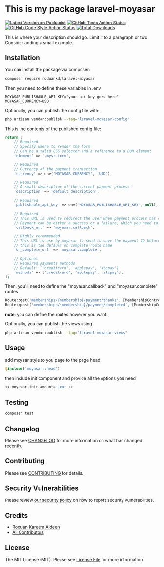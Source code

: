 # This is my package laravel-moyasar

[![Latest Version on Packagist](https://img.shields.io/packagist/v/roduankd/laravel-moyasar.svg?style=flat-square)](https://packagist.org/packages/roduankd/laravel-moyasar)
[![GitHub Tests Action Status](https://img.shields.io/github/workflow/status/roduankd/laravel-moyasar/run-tests?label=tests)](https://github.com/roduankd/laravel-moyasar/actions?query=workflow%3Arun-tests+branch%3Amain)
[![GitHub Code Style Action Status](https://img.shields.io/github/workflow/status/roduankd/laravel-moyasar/Check%20&%20fix%20styling?label=code%20style)](https://github.com/roduankd/laravel-moyasar/actions?query=workflow%3A"Check+%26+fix+styling"+branch%3Amain)
[![Total Downloads](https://img.shields.io/packagist/dt/roduankd/laravel-moyasar.svg?style=flat-square)](https://packagist.org/packages/roduankd/laravel-moyasar)

This is where your description should go. Limit it to a paragraph or two. Consider adding a small example.

## Installation

You can install the package via composer:

```bash
composer require roduankd/laravel-moyasar
```

Then you need to define these variables in .env
```dotenv
MOYASAR_PUBLISHABLE_API_KEY="your api key goes here"
MOYASAR_CURRENCY=USD
```

Optionally, you can publish the config file with:

```bash
php artisan vendor:publish --tag="laravel-moyasar-config"
```

This is the contents of the published config file:

```php
return [
    // Required
    // Specify where to render the form
    // Can be a valid CSS selector and a reference to a DOM element
    'element' => '.mysr-form',

    // Required
    // Currency of the payment transaction
    'currency' => env('MOYASAR_CURRENCY', 'USD'),

    // Required
    // A small description of the current payment process
    'description' => 'default description',

    // Required
    'publishable_api_key' => env('MOYASAR_PUBLISHABLE_API_KEY', null),

    // Required
    // This URL is used to redirect the user when payment process has completed
    // Payment can be either a success or a failure, which you need to verify on you system (We will show this in a couple of lines)
    'callback_url' => 'moyasar.callback',

    // Highly recommended
    // This URL is use by moyasar to send to save the payment ID before redirecting the user to 3-D Secure
    // this is the default on complete route name
    'on_complete_url' => 'moyasar.complete',

    // Optional
    // Required payments methods
    // Default: ['creditcard', 'applepay', 'stcpay']
    'methods' => ['creditcard', 'applepay', 'stcpay'],
];

```
Then, you'll need to define the "moyasar.callback" and "moyasar.complete" routes
```php
Route::get('memberships/{membership}/payment/thanks', [MembershipController::class, 'thanks'])->name('moyasar.callback');
Route::post('memberships/{membership}/payment/completed', [MembershipController::class, 'completed'])->name('moyasar.complete');
```
**note**: you can define the routes however you want.

Optionally, you can publish the views using

```bash
php artisan vendor:publish --tag="laravel-moyasar-views"
```

## Usage

add moysar style to you page to the page head.
```php
@include('moyasar::head')
```
then include init component and provide all the options you need
```php
<x-moyasar-init amount="100" />
```

## Testing

```bash
composer test
```

## Changelog

Please see [CHANGELOG](CHANGELOG.md) for more information on what has changed recently.

## Contributing

Please see [CONTRIBUTING](.github/CONTRIBUTING.md) for details.

## Security Vulnerabilities

Please review [our security policy](../../security/policy) on how to report security vulnerabilities.

## Credits

- [Roduan Kareem Aldeen](https://github.com/RoduanKD)
- [All Contributors](../../contributors)

## License

The MIT License (MIT). Please see [License File](LICENSE.md) for more information.
